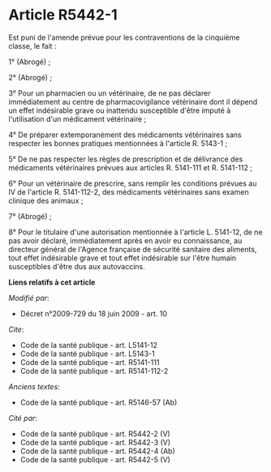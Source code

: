 # Article R5442-1

Est puni de l'amende prévue pour les contraventions de la cinquième classe, le fait : 

1° (Abrogé) ; 

2° (Abrogé) ; 

3° Pour un pharmacien ou un vétérinaire, de ne pas déclarer immédiatement au centre de pharmacovigilance vétérinaire dont il
dépend un effet indésirable grave ou inattendu susceptible d'être imputé à l'utilisation d'un médicament vétérinaire ; 

4° De préparer extemporanément des médicaments vétérinaires sans respecter les bonnes pratiques mentionnées à l'article R.
5143-1 ; 

5° De ne pas respecter les règles de prescription et de délivrance des médicaments vétérinaires prévues aux articles R.
5141-111 et R. 5141-112 ; 

6° Pour un vétérinaire de prescrire, sans remplir les conditions prévues au IV de l'article R. 5141-112-2, des médicaments
vétérinaires sans examen clinique des animaux ; 

7° (Abrogé) ; 

8° Pour le titulaire d'une autorisation mentionnée à l'article L. 5141-12, de ne pas avoir déclaré, immédiatement après en
avoir eu connaissance, au directeur général de l'Agence française de sécurité sanitaire des aliments, tout effet indésirable
grave et tout effet indésirable sur l'être humain susceptibles d'être dus aux autovaccins.

**Liens relatifs à cet article**

_Modifié par_:

  - Décret n°2009-729 du 18 juin 2009 - art. 10

_Cite_:

  - Code de la santé publique - art. L5141-12
  - Code de la santé publique - art. L5143-1
  - Code de la santé publique - art. R5141-111
  - Code de la santé publique - art. R5141-112-2

_Anciens textes_:

  - Code de la santé publique - art. R5146-57 (Ab)

_Cité par_:

  - Code de la santé publique - art. R5442-2 (V)
  - Code de la santé publique - art. R5442-3 (V)
  - Code de la santé publique - art. R5442-4 (Ab)
  - Code de la santé publique - art. R5442-5 (V)
